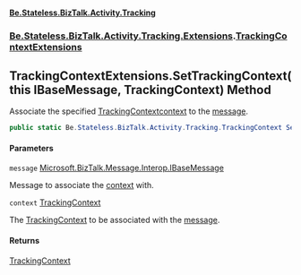 #### [Be.Stateless.BizTalk.Activity.Tracking](README.md 'README')
### [Be.Stateless.BizTalk.Activity.Tracking.Extensions](Be.Stateless.BizTalk.Activity.Tracking.Extensions.md 'Be.Stateless.BizTalk.Activity.Tracking.Extensions').[TrackingContextExtensions](TrackingContextExtensions.md 'Be.Stateless.BizTalk.Activity.Tracking.Extensions.TrackingContextExtensions')

## TrackingContextExtensions.SetTrackingContext(this IBaseMessage, TrackingContext) Method

Associate the specified [TrackingContext](TrackingContext.md 'Be.Stateless.BizTalk.Activity.Tracking.TrackingContext')[context](TrackingContextExtensions.SetTrackingContext(thisIBaseMessage,TrackingContext).md#Be.Stateless.BizTalk.Activity.Tracking.Extensions.TrackingContextExtensions.SetTrackingContext(thisMicrosoft.BizTalk.Message.Interop.IBaseMessage,Be.Stateless.BizTalk.Activity.Tracking.TrackingContext).context 'Be.Stateless.BizTalk.Activity.Tracking.Extensions.TrackingContextExtensions.SetTrackingContext(this Microsoft.BizTalk.Message.Interop.IBaseMessage, Be.Stateless.BizTalk.Activity.Tracking.TrackingContext).context') to the [message](TrackingContextExtensions.SetTrackingContext(thisIBaseMessage,TrackingContext).md#Be.Stateless.BizTalk.Activity.Tracking.Extensions.TrackingContextExtensions.SetTrackingContext(thisMicrosoft.BizTalk.Message.Interop.IBaseMessage,Be.Stateless.BizTalk.Activity.Tracking.TrackingContext).message 'Be.Stateless.BizTalk.Activity.Tracking.Extensions.TrackingContextExtensions.SetTrackingContext(this Microsoft.BizTalk.Message.Interop.IBaseMessage, Be.Stateless.BizTalk.Activity.Tracking.TrackingContext).message').

```csharp
public static Be.Stateless.BizTalk.Activity.Tracking.TrackingContext SetTrackingContext(this Microsoft.BizTalk.Message.Interop.IBaseMessage message, Be.Stateless.BizTalk.Activity.Tracking.TrackingContext context);
```
#### Parameters

<a name='Be.Stateless.BizTalk.Activity.Tracking.Extensions.TrackingContextExtensions.SetTrackingContext(thisMicrosoft.BizTalk.Message.Interop.IBaseMessage,Be.Stateless.BizTalk.Activity.Tracking.TrackingContext).message'></a>

`message` [Microsoft.BizTalk.Message.Interop.IBaseMessage](https://docs.microsoft.com/en-us/dotnet/api/Microsoft.BizTalk.Message.Interop.IBaseMessage 'Microsoft.BizTalk.Message.Interop.IBaseMessage')

Message to associate the [context](TrackingContextExtensions.SetTrackingContext(thisIBaseMessage,TrackingContext).md#Be.Stateless.BizTalk.Activity.Tracking.Extensions.TrackingContextExtensions.SetTrackingContext(thisMicrosoft.BizTalk.Message.Interop.IBaseMessage,Be.Stateless.BizTalk.Activity.Tracking.TrackingContext).context 'Be.Stateless.BizTalk.Activity.Tracking.Extensions.TrackingContextExtensions.SetTrackingContext(this Microsoft.BizTalk.Message.Interop.IBaseMessage, Be.Stateless.BizTalk.Activity.Tracking.TrackingContext).context') with.

<a name='Be.Stateless.BizTalk.Activity.Tracking.Extensions.TrackingContextExtensions.SetTrackingContext(thisMicrosoft.BizTalk.Message.Interop.IBaseMessage,Be.Stateless.BizTalk.Activity.Tracking.TrackingContext).context'></a>

`context` [TrackingContext](TrackingContext.md 'Be.Stateless.BizTalk.Activity.Tracking.TrackingContext')

The [TrackingContext](TrackingContext.md 'Be.Stateless.BizTalk.Activity.Tracking.TrackingContext') to be associated with the [message](TrackingContextExtensions.SetTrackingContext(thisIBaseMessage,TrackingContext).md#Be.Stateless.BizTalk.Activity.Tracking.Extensions.TrackingContextExtensions.SetTrackingContext(thisMicrosoft.BizTalk.Message.Interop.IBaseMessage,Be.Stateless.BizTalk.Activity.Tracking.TrackingContext).message 'Be.Stateless.BizTalk.Activity.Tracking.Extensions.TrackingContextExtensions.SetTrackingContext(this Microsoft.BizTalk.Message.Interop.IBaseMessage, Be.Stateless.BizTalk.Activity.Tracking.TrackingContext).message').

#### Returns
[TrackingContext](TrackingContext.md 'Be.Stateless.BizTalk.Activity.Tracking.TrackingContext')